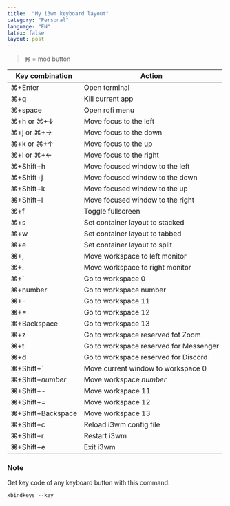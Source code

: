 ```yaml
---
title:  "My i3wm keyboard layout"
category: "Personal"
language: "EN"
latex: false
layout: post
---
```


> ⌘ = mod button

| Key combination 	| Action 							|
|-------------------|-----------------------------------|
| ⌘+Enter			| Open terminal						|
| ⌘+q				| Kill current app					|
| ⌘+space			| Open rofi menu					|
| ⌘+h or ⌘+↓		| Move focus to the left			|
| ⌘+j or ⌘+→		| Move focus to the down			|
| ⌘+k or ⌘+↑		| Move focus to the up				|
| ⌘+l or ⌘+←		| Move focus to the right			|
| ⌘+Shift+h			| Move focused window to the left	|
| ⌘+Shift+j			| Move focused window to the down	|
| ⌘+Shift+k			| Move focused window to the up		|
| ⌘+Shift+l			| Move focused window to the right	|
| ⌘+f				| Toggle fullscreen					|
| ⌘+s				| Set container layout to stacked	|
| ⌘+w				| Set container layout to tabbed	|
| ⌘+e				| Set container layout to split		|
| ⌘+,				| Move workspace to left monitor	|
| ⌘+.				| Move workspace to right monitor	|
| ⌘+\`				| Go to workspace 0					|
| ⌘+number			| Go to workspace number			|
| ⌘+-				| Go to workspace 11				|
| ⌘+=				| Go to workspace 12				|
| ⌘+Backspace		| Go to workspace 13				|
| ⌘+z				| Go to workspace reserved fot Zoom	|
| ⌘+t				| Go to workspace reserved for Messenger|
| ⌘+d				| Go to workspace reserved for Discord	|
| ⌘+Shift+\`		| Move current window to workspace 0	|
| ⌘+Shift+_number_	| Move workspace _number_				|
| ⌘+Shift+-			| Move workspace 11					|
| ⌘+Shift+=			| Move workspace 12					|
| ⌘+Shift+Backspace	| Move workspace 13					|
| ⌘+Shift+c			| Reload i3wm config file			|
| ⌘+Shift+r			| Restart i3wm						|
| ⌘+Shift+e			| Exit i3wm							|

### Note
Get key code of any keyboard button with this command:
```
xbindkeys --key
```

